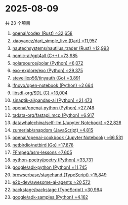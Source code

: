 # 2025-08-09

共 23 个项目

<!-- BEGIN GITHUB -->
<!-- 最后更新时间 2025-08-09 22:08:31 +0800 -->
1. [openai/codex (Rust) ⭐32,658](https://github.com/openai/codex)
1. [xiaoyaocz/dart_simple_live (Dart) ⭐11,957](https://github.com/xiaoyaocz/dart_simple_live)
1. [nautechsystems/nautilus_trader (Rust) ⭐12,993](https://github.com/nautechsystems/nautilus_trader)
1. [nomic-ai/gpt4all (C++) ⭐73,985](https://github.com/nomic-ai/gpt4all)
1. [polarsource/polar (Python) ⭐6,072](https://github.com/polarsource/polar)
1. [exo-explore/exo (Python) ⭐29,375](https://github.com/exo-explore/exo)
1. [steveiliop56/tinyauth (Go) ⭐3,891](https://github.com/steveiliop56/tinyauth)
1. [lfnovo/open-notebook (Python) ⭐2,664](https://github.com/lfnovo/open-notebook)
1. [libsdl-org/SDL (C) ⭐13,004](https://github.com/libsdl-org/SDL)
1. [sinaptik-ai/pandas-ai (Python) ⭐21,473](https://github.com/sinaptik-ai/pandas-ai)
1. [openai/openai-python (Python) ⭐27,748](https://github.com/openai/openai-python)
1. [tadata-org/fastapi_mcp (Python) ⭐6,917](https://github.com/tadata-org/fastapi_mcp)
1. [datawhalechina/self-llm (Jupyter Notebook) ⭐22,826](https://github.com/datawhalechina/self-llm)
1. [zumerlab/snapdom (JavaScript) ⭐4,815](https://github.com/zumerlab/snapdom)
1. [openai/openai-cookbook (Jupyter Notebook) ⭐66,531](https://github.com/openai/openai-cookbook)
1. [netbirdio/netbird (Go) ⭐17,878](https://github.com/netbirdio/netbird)
1. [FFmpeg/asm-lessons ⭐7,605](https://github.com/FFmpeg/asm-lessons)
1. [python-poetry/poetry (Python) ⭐33,731](https://github.com/python-poetry/poetry)
1. [google/adk-python (Python) ⭐11,745](https://github.com/google/adk-python)
1. [browserbase/stagehand (TypeScript) ⭐15,849](https://github.com/browserbase/stagehand)
1. [e2b-dev/awesome-ai-agents ⭐20,572](https://github.com/e2b-dev/awesome-ai-agents)
1. [backstage/backstage (TypeScript) ⭐30,964](https://github.com/backstage/backstage)
1. [google/adk-samples (Python) ⭐4,162](https://github.com/google/adk-samples)
<!-- END GITHUB -->